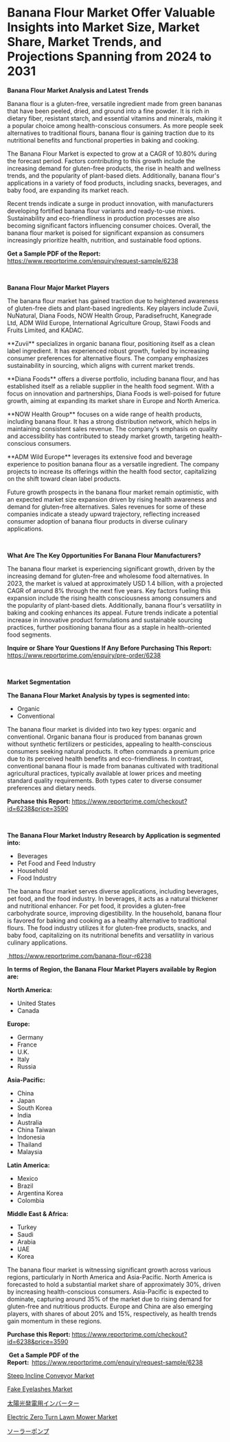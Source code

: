 <p><h1>Banana Flour Market Offer Valuable Insights into Market Size, Market Share, Market Trends, and Projections Spanning from 2024 to 2031</h1></p><p><strong>Banana Flour Market Analysis and Latest Trends</strong></p>
<p><p>Banana flour is a gluten-free, versatile ingredient made from green bananas that have been peeled, dried, and ground into a fine powder. It is rich in dietary fiber, resistant starch, and essential vitamins and minerals, making it a popular choice among health-conscious consumers. As more people seek alternatives to traditional flours, banana flour is gaining traction due to its nutritional benefits and functional properties in baking and cooking.</p><p>The Banana Flour Market is expected to grow at a CAGR of 10.80% during the forecast period. Factors contributing to this growth include the increasing demand for gluten-free products, the rise in health and wellness trends, and the popularity of plant-based diets. Additionally, banana flour's applications in a variety of food products, including snacks, beverages, and baby food, are expanding its market reach.</p><p>Recent trends indicate a surge in product innovation, with manufacturers developing fortified banana flour variants and ready-to-use mixes. Sustainability and eco-friendliness in production processes are also becoming significant factors influencing consumer choices. Overall, the banana flour market is poised for significant expansion as consumers increasingly prioritize health, nutrition, and sustainable food options.</p></p>
<p><strong>Get a Sample PDF of the Report:&nbsp;</strong> <a href="https://www.reportprime.com/enquiry/request-sample/6238">https://www.reportprime.com/enquiry/request-sample/6238</a></p>
<p>&nbsp;</p>
<p><strong>Banana Flour Major Market Players</strong></p>
<p><p>The banana flour market has gained traction due to heightened awareness of gluten-free diets and plant-based ingredients. Key players include Zuvii, NuNatural, Diana Foods, NOW Health Group, Paradisefrucht, Kanegrade Ltd, ADM Wild Europe, International Agriculture Group, Stawi Foods and Fruits Limited, and KADAC.</p><p>**Zuvii** specializes in organic banana flour, positioning itself as a clean label ingredient. It has experienced robust growth, fueled by increasing consumer preferences for alternative flours. The company emphasizes sustainability in sourcing, which aligns with current market trends.</p><p>**Diana Foods** offers a diverse portfolio, including banana flour, and has established itself as a reliable supplier in the health food segment. With a focus on innovation and partnerships, Diana Foods is well-poised for future growth, aiming at expanding its market share in Europe and North America.</p><p>**NOW Health Group** focuses on a wide range of health products, including banana flour. It has a strong distribution network, which helps in maintaining consistent sales revenue. The company's emphasis on quality and accessibility has contributed to steady market growth, targeting health-conscious consumers.</p><p>**ADM Wild Europe** leverages its extensive food and beverage experience to position banana flour as a versatile ingredient. The company projects to increase its offerings within the health food sector, capitalizing on the shift toward clean label products.</p><p>Future growth prospects in the banana flour market remain optimistic, with an expected market size expansion driven by rising health awareness and demand for gluten-free alternatives. Sales revenues for some of these companies indicate a steady upward trajectory, reflecting increased consumer adoption of banana flour products in diverse culinary applications.</p></p>
<p>&nbsp;</p>
<p><strong>What Are The Key Opportunities For Banana Flour Manufacturers?</strong></p>
<p><p>The banana flour market is experiencing significant growth, driven by the increasing demand for gluten-free and wholesome food alternatives. In 2023, the market is valued at approximately USD 1.4 billion, with a projected CAGR of around 8% through the next five years. Key factors fueling this expansion include the rising health consciousness among consumers and the popularity of plant-based diets. Additionally, banana flour's versatility in baking and cooking enhances its appeal. Future trends indicate a potential increase in innovative product formulations and sustainable sourcing practices, further positioning banana flour as a staple in health-oriented food segments.</p></p>
<p><strong>Inquire or Share Your Questions If Any Before Purchasing This Report:</strong> <a href="https://www.reportprime.com/enquiry/pre-order/6238">https://www.reportprime.com/enquiry/pre-order/6238</a></p>
<p>&nbsp;</p>
<p><strong>Market Segmentation</strong></p>
<p><strong>The Banana Flour Market Analysis by types is segmented into:</strong></p>
<p><ul><li>Organic</li><li>Conventional</li></ul></p>
<p><p>The banana flour market is divided into two key types: organic and conventional. Organic banana flour is produced from bananas grown without synthetic fertilizers or pesticides, appealing to health-conscious consumers seeking natural products. It often commands a premium price due to its perceived health benefits and eco-friendliness. In contrast, conventional banana flour is made from bananas cultivated with traditional agricultural practices, typically available at lower prices and meeting standard quality requirements. Both types cater to diverse consumer preferences and dietary needs.</p></p>
<p><strong>Purchase this Report:&nbsp;</strong><a href="https://www.reportprime.com/checkout?id=6238&price=3590">https://www.reportprime.com/checkout?id=6238&price=3590</a></p>
<p>&nbsp;</p>
<p><strong>The Banana Flour Market Industry Research by Application is segmented into:</strong></p>
<p><ul><li>Beverages</li><li>Pet Food and Feed Industry</li><li>Household</li><li>Food Industry</li></ul></p>
<p><p>The banana flour market serves diverse applications, including beverages, pet food, and the food industry. In beverages, it acts as a natural thickener and nutritional enhancer. For pet food, it provides a gluten-free carbohydrate source, improving digestibility. In the household, banana flour is favored for baking and cooking as a healthy alternative to traditional flours. The food industry utilizes it for gluten-free products, snacks, and baby food, capitalizing on its nutritional benefits and versatility in various culinary applications.</p></p>
<p><a href="https://www.reportprime.com/banana-flour-r6238">&nbsp;https://www.reportprime.com/banana-flour-r6238</a></p>
<p><strong>In terms of Region, the Banana Flour Market Players available by Region are:</strong></p>
<p>
    <p> <strong> North America: </strong>
        <ul>
            <li>United States</li>
            <li>Canada</li>
        </ul>
        </p> 
    <p> <strong> Europe: </strong>
        <ul>
            <li>Germany</li>
            <li>France</li>
            <li>U.K.</li>
            <li>Italy</li>
            <li>Russia</li>
        </ul>
        </p> 
    <p> <strong> Asia-Pacific: </strong>
        <ul>
            <li>China</li>
            <li>Japan</li>
            <li>South Korea</li>
            <li>India</li>
            <li>Australia</li>
            <li>China Taiwan</li>
            <li>Indonesia</li>
            <li>Thailand</li>
            <li>Malaysia</li>
        </ul>
        </p> 
    <p> <strong> Latin America: </strong>
        <ul>
            <li>Mexico</li>
            <li>Brazil</li>
            <li>Argentina Korea</li>
            <li>Colombia</li>
        </ul>
        </p> 
    <p> <strong> Middle East & Africa: </strong>
        <ul>
            <li>Turkey</li>
            <li>Saudi</li>
            <li>Arabia</li>
            <li>UAE</li>
            <li>Korea</li>
        </ul>
    </p>
    </p>
<p><p>The banana flour market is witnessing significant growth across various regions, particularly in North America and Asia-Pacific. North America is forecasted to hold a substantial market share of approximately 30%, driven by increasing health-conscious consumers. Asia-Pacific is expected to dominate, capturing around 35% of the market due to rising demand for gluten-free and nutritious products. Europe and China are also emerging players, with shares of about 20% and 15%, respectively, as health trends gain momentum in these regions.</p></p>
<p><strong>Purchase this Report: </strong><a href="https://www.reportprime.com/checkout?id=6238&price=3590">https://www.reportprime.com/checkout?id=6238&price=3590</a></p>
<p>&nbsp;<strong>Get a Sample PDF of the Report:&nbsp;&nbsp;</strong><a href="https://www.reportprime.com/enquiry/request-sample/6238">https://www.reportprime.com/enquiry/request-sample/6238</a></p>
<p><strong></strong></p>
<p><p><a href="https://medium.com/@josefahauck/insights-into-the-steep-incline-conveyor-industry-market-financial-status-market-size-and-620e7bf55a5f">Steep Incline Conveyor Market</a></p><p><a href="https://www.linkedin.com/pulse/fake-eyelashes-market-insights-product-type-application-trends-l0m2f?trackingId=hsOH%2BAd%2FS0C6gHWhhmr%2Byw%3D%3D">Fake Eyelashes Market</a></p><p><a href="https://medium.com/@camron674/%E6%96%B0%E8%88%88%E3%81%AE%E5%A4%AA%E9%99%BD%E5%85%89%E7%99%BA%E9%9B%BB%E3%82%A4%E3%83%B3%E3%83%90%E3%83%BC%E3%82%BF%E3%83%BC%E5%B8%82%E5%A0%B4%E6%A9%9F%E4%BC%9A-2024%E5%B9%B4%E3%81%8B%E3%82%892031%E5%B9%B4%E3%81%BE%E3%81%A7%E3%81%AE%E6%8A%95%E8%B3%87%E5%AE%B6%E3%81%A8%E3%82%B9%E3%83%86%E3%83%BC%E3%82%AF%E3%83%9B%E3%83%AB%E3%83%80%E3%83%BC%E5%90%91%E3%81%91%E3%81%AE%E5%B8%82%E5%A0%B4%E5%88%86%E6%9E%90%E4%BA%88%E6%B8%AC-640c788966d9">太陽光発電用インバーター</a></p><p><a href="https://medium.com/@josefahauck/future-trajectory-of-the-electric-zero-turn-lawn-mower-market-emerging-market-trends-and-forecasts-6c34e3580a5a">Electric Zero Turn Lawn Mower Market</a></p><p><a href="https://medium.com/@camron674/%E3%82%BD%E3%83%BC%E3%83%A9%E3%83%BC%E3%83%9D%E3%83%B3%E3%83%97%E5%B8%82%E5%A0%B4%E3%81%AE%E8%A6%8F%E6%A8%A1-%E5%B8%82%E5%A0%B4%E3%82%BB%E3%82%B0%E3%83%A1%E3%83%B3%E3%83%86%E3%83%BC%E3%82%B7%E3%83%A7%E3%83%B3-%E5%B8%82%E5%A0%B4%E5%8B%95%E5%90%91-%E6%88%90%E9%95%B7%E5%88%86%E6%9E%90%E4%BA%88%E6%B8%AC2031%E5%B9%B4%E3%81%BE%E3%81%A7-5f784adde30f">ソーラーポンプ</a></p></p>